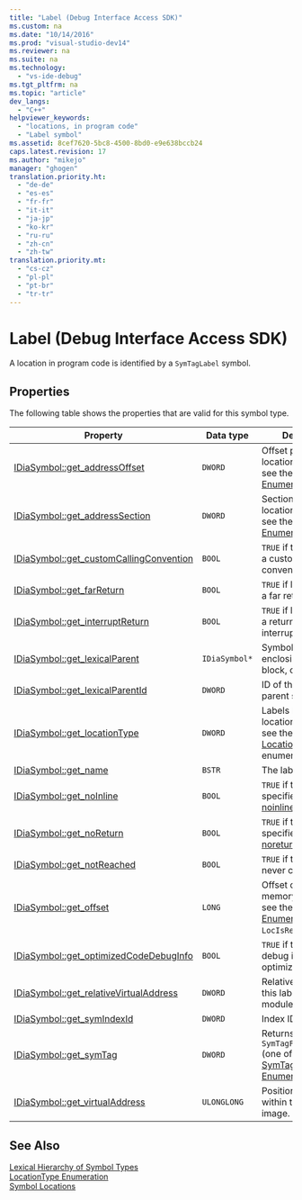 ```yaml
---
title: "Label (Debug Interface Access SDK)"
ms.custom: na
ms.date: "10/14/2016"
ms.prod: "visual-studio-dev14"
ms.reviewer: na
ms.suite: na
ms.technology: 
  - "vs-ide-debug"
ms.tgt_pltfrm: na
ms.topic: "article"
dev_langs: 
  - "C++"
helpviewer_keywords: 
  - "locations, in program code"
  - "Label symbol"
ms.assetid: 8cef7620-5bc8-4500-8bd0-e9e638bccb24
caps.latest.revision: 17
ms.author: "mikejo"
manager: "ghogen"
translation.priority.ht: 
  - "de-de"
  - "es-es"
  - "fr-fr"
  - "it-it"
  - "ja-jp"
  - "ko-kr"
  - "ru-ru"
  - "zh-cn"
  - "zh-tw"
translation.priority.mt: 
  - "cs-cz"
  - "pl-pl"
  - "pt-br"
  - "tr-tr"
---
```

# Label (Debug Interface Access SDK)
A location in program code is identified by a `SymTagLabel` symbol.  
  
## Properties  
 The following table shows the properties that are valid for this symbol type.  
  
|Property|Data type|Description|  
|--------------|---------------|-----------------|  
|[IDiaSymbol::get_addressOffset](../debugger/idiasymbol--get_addressoffset.md)|`DWORD`|Offset part of location; for details, see the [LocationType Enumeration](../debugger/locationtype.md).|  
|[IDiaSymbol::get_addressSection](../debugger/idiasymbol--get_addresssection.md)|`DWORD`|Section part of location; for details, see the [LocationType Enumeration](../debugger/locationtype.md).|  
|[IDiaSymbol::get_customCallingConvention](../debugger/idiasymbol--get_customcallingconvention.md)|`BOOL`|`TRUE` if the label uses a custom calling convention.|  
|[IDiaSymbol::get_farReturn](../debugger/idiasymbol--get_farreturn.md)|`BOOL`|`TRUE` if label performs a far return.|  
|[IDiaSymbol::get_interruptReturn](../debugger/idiasymbol--get_interruptreturn.md)|`BOOL`|`TRUE` if label contains a return from interrupt.|  
|[IDiaSymbol::get_lexicalParent](../debugger/idiasymbol--get_lexicalparent.md)|`IDiaSymbol*`|Symbol for the enclosing compiland, block, or function.|  
|[IDiaSymbol::get_lexicalParentId](../debugger/idiasymbol--get_lexicalparentid.md)|`DWORD`|ID of the lexical parent symbol.|  
|[IDiaSymbol::get_locationType](../debugger/idiasymbol--get_locationtype.md)|`DWORD`|Labels have static locations; for details, see the [Symbol Locations](../debugger/symbol-locations.md) enumeration.|  
|[IDiaSymbol::get_name](../debugger/idiasymbol--get_name.md)|`BSTR`|The label's name.|  
|[IDiaSymbol::get_noInline](../debugger/idiasymbol--get_noinline.md)|`BOOL`|`TRUE` if the label was specified with the [noinline](../Topic/noinline.md) attribute.|  
|[IDiaSymbol::get_noReturn](../debugger/idiasymbol--get_noreturn.md)|`BOOL`|`TRUE` if the label was specified with the [noreturn](../Topic/noreturn.md) attribute.|  
|[IDiaSymbol::get_notReached](../debugger/idiasymbol--get_notreached.md)|`BOOL`|`TRUE` if the label is never called.|  
|[IDiaSymbol::get_offset](../debugger/idiasymbol--get_offset.md)|`LONG`|Offset of symbol in memory; for details, see the [LocationType Enumeration](../debugger/locationtype.md), `LocIsRegRel`.|  
|[IDiaSymbol::get_optimizedCodeDebugInfo](../debugger/idiasymbol--get_optimizedcodedebuginfo.md)|`BOOL`|`TRUE` if the code has debug information for optimized code.|  
|[IDiaSymbol::get_relativeVirtualAddress](../debugger/idiasymbol--get_relativevirtualaddress.md)|`DWORD`|Relative position of this label within its module.|  
|[IDiaSymbol::get_symIndexId](../debugger/idiasymbol--get_symindexid.md)|`DWORD`|Index ID of symbol.|  
|[IDiaSymbol::get_symTag](../debugger/idiasymbol--get_symtag.md)|`DWORD`|Returns `SymTagFuncDebugLabel` (one of the [SymTagEnum Enumeration](../debugger/symtagenum.md) values).|  
|[IDiaSymbol::get_virtualAddress](../debugger/idiasymbol--get_virtualaddress.md)|`ULONGLONG`|Position of this label within the executable image.|  
  
## See Also  
 [Lexical Hierarchy of Symbol Types](../debugger/lexical-hierarchy-of-symbol-types.md)   
 [LocationType Enumeration](../debugger/locationtype.md)   
 [Symbol Locations](../debugger/symbol-locations.md)